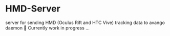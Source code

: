 # HMD-Server
server for sending HMD (Oculus Rift and HTC Vive) tracking data to avango daemon
:rocket:
Currently work in progress ...
